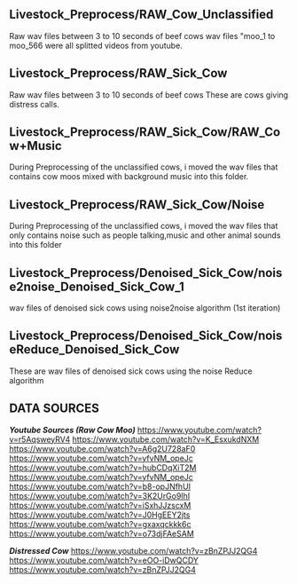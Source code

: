 ## Livestock_Preprocess/RAW_Cow_Unclassified
Raw wav files between 3 to 10 seconds of beef cows
wav files "moo_1 to moo_566 were all splitted videos from youtube.


## Livestock_Preprocess/RAW_Sick_Cow
Raw wav files between 3 to 10 seconds of beef cows
These are cows giving distress calls.

## Livestock_Preprocess/RAW_Sick_Cow/RAW_Cow+Music
During Preprocessing of the unclassified cows, i moved the wav files that contains cow moos mixed with background music into this folder.


## Livestock_Preprocess/RAW_Sick_Cow/Noise
During Preprocessing of the unclassified cows, i moved the wav files that only contains noise such as people talking,music and other animal sounds into this folder



## Livestock_Preprocess/Denoised_Sick_Cow/noise2noise_Denoised_Sick_Cow_1
wav files of denoised sick cows using noise2noise algorithm (1st iteration)


## Livestock_Preprocess/Denoised_Sick_Cow/noiseReduce_Denoised_Sick_Cow
These are wav files of denoised sick cows using the noise Reduce algorithm







## DATA SOURCES

***Youtube Sources (Raw Cow Moo)***
https://www.youtube.com/watch?v=r5AqsweyRV4
https://www.youtube.com/watch?v=K_EsxukdNXM
https://www.youtube.com/watch?v=A6g2U728aF0
https://www.youtube.com/watch?v=yfvNM_opeJc
https://www.youtube.com/watch?v=hubCDqXiT2M
https://www.youtube.com/watch?v=yfvNM_opeJc
https://www.youtube.com/watch?v=b8-opJNfhUI
https://www.youtube.com/watch?v=3K2UrGo9IhI
https://www.youtube.com/watch?v=iSxhJJzscxM
https://www.youtube.com/watch?v=J0HgEEY2jts
https://www.youtube.com/watch?v=gxaxqckkk6c
https://www.youtube.com/watch?v=o73djFAeSAM

***Distressed Cow***
https://www.youtube.com/watch?v=zBnZPJJ2QG4
https://www.youtube.com/watch?v=eOO-iDwQCDY
https://www.youtube.com/watch?v=zBnZPJJ2QG4


